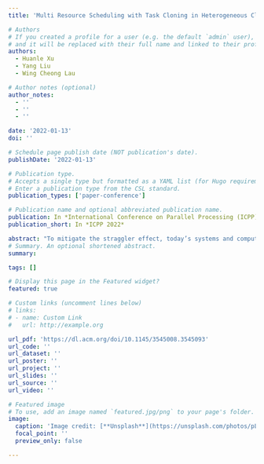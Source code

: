 ```yaml
---
title: 'Multi Resource Scheduling with Task Cloning in Heterogeneous Clusters'

# Authors
# If you created a profile for a user (e.g. the default `admin` user), write the username (folder name) here
# and it will be replaced with their full name and linked to their profile.
authors:
  - Huanle Xu
  - Yang Liu
  - Wing Cheong Lau

# Author notes (optional)
author_notes:
  - ''
  - ''
  - ''

date: '2022-01-13'
doi: ''

# Schedule page publish date (NOT publication's date).
publishDate: '2022-01-13'

# Publication type.
# Accepts a single type but formatted as a YAML list (for Hugo requirements).
# Enter a publication type from the CSL standard.
publication_types: ['paper-conference']

# Publication name and optional abbreviated publication name.
publication: In *International Conference on Parallel Processing (ICPP) 2022*
publication_short: In *ICPP 2022*

abstract: "To mitigate the straggler effect, today’s systems and computing frameworks have adopted redundancy to launch extra copies for stragglers. Two limitations of the existing straggler-mitigation techniques, however, are that resource demand of tasks is only considered in the context of slots and, moreover, redundancy is seldom coordinated with job scheduling. To tackle these issues, in this paper, we present DollyMP, a job scheduler that addresses multi-resource scheduling with task cloning in heterogeneous clusters. DollyMP carefully combines SRPT (Shortest Remaining Processing Time) and SVF (Smallest Volume First) via knapsack optimization to schedule tasks with multi-resource demands and, in the meanwhile, dynamically launches task clones to yield a small job completion time. DollyMP is built on a strong mathematical foundation to guarantee near-optimal performance. The deployment of our Hadoop YARN prototype on a 30-node cluster demonstrates that DollyMP can reduce job response time by 50% under different cluster loads."
# Summary. An optional shortened abstract.
summary: 

tags: []

# Display this page in the Featured widget?
featured: true

# Custom links (uncomment lines below)
# links:
# - name: Custom Link
#   url: http://example.org

url_pdf: 'https://dl.acm.org/doi/10.1145/3545008.3545093'
url_code: ''
url_dataset: ''
url_poster: ''
url_project: ''
url_slides: ''
url_source: ''
url_video: ''

# Featured image
# To use, add an image named `featured.jpg/png` to your page's folder.
image:
  caption: 'Image credit: [**Unsplash**](https://unsplash.com/photos/pLCdAaMFLTE)'
  focal_point: ''
  preview_only: false

---
```



